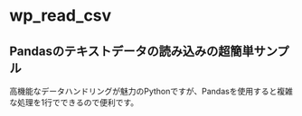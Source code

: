 # wp_read_csv
## Pandasのテキストデータの読み込みの超簡単サンプル

高機能なデータハンドリングが魅力のPythonですが、Pandasを使用すると複雑な処理を1行でできるので便利です。

